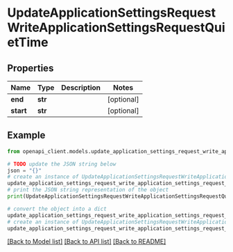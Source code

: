 # UpdateApplicationSettingsRequestWriteApplicationSettingsRequestQuietTime


## Properties

Name | Type | Description | Notes
------------ | ------------- | ------------- | -------------
**end** | **str** |  | [optional] 
**start** | **str** |  | [optional] 

## Example

```python
from openapi_client.models.update_application_settings_request_write_application_settings_request_quiet_time import UpdateApplicationSettingsRequestWriteApplicationSettingsRequestQuietTime

# TODO update the JSON string below
json = "{}"
# create an instance of UpdateApplicationSettingsRequestWriteApplicationSettingsRequestQuietTime from a JSON string
update_application_settings_request_write_application_settings_request_quiet_time_instance = UpdateApplicationSettingsRequestWriteApplicationSettingsRequestQuietTime.from_json(json)
# print the JSON string representation of the object
print(UpdateApplicationSettingsRequestWriteApplicationSettingsRequestQuietTime.to_json())

# convert the object into a dict
update_application_settings_request_write_application_settings_request_quiet_time_dict = update_application_settings_request_write_application_settings_request_quiet_time_instance.to_dict()
# create an instance of UpdateApplicationSettingsRequestWriteApplicationSettingsRequestQuietTime from a dict
update_application_settings_request_write_application_settings_request_quiet_time_from_dict = UpdateApplicationSettingsRequestWriteApplicationSettingsRequestQuietTime.from_dict(update_application_settings_request_write_application_settings_request_quiet_time_dict)
```
[[Back to Model list]](../README.md#documentation-for-models) [[Back to API list]](../README.md#documentation-for-api-endpoints) [[Back to README]](../README.md)


